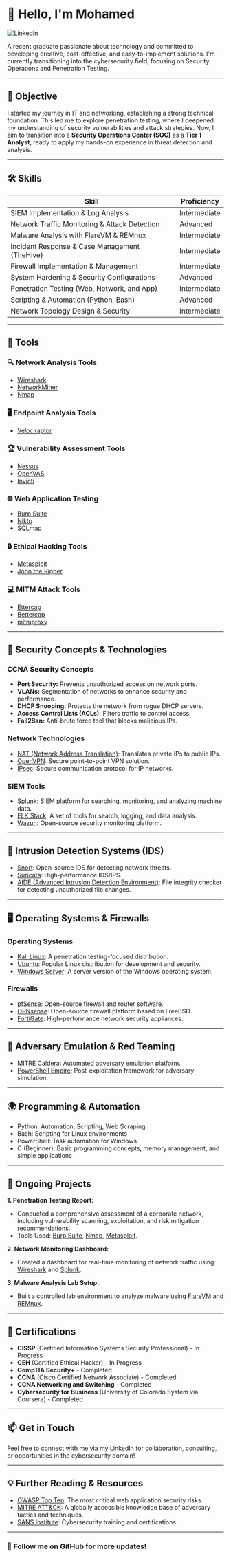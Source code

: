 # 👋 Hello, I'm Mohamed

[![LinkedIn](https://img.shields.io/badge/-LinkedIn-0072b1?&style=for-the-badge&logo=linkedin&logoColor=white)](https://www.linkedin.com/in/mohamed-belcadi-0a488b263)

A recent graduate passionate about technology and committed to developing creative, cost-effective, and easy-to-implement solutions. I'm currently transitioning into the cybersecurity field, focusing on Security Operations and Penetration Testing. 

---

## 🎯 Objective

I started my journey in IT and networking, establishing a strong technical foundation. This led me to explore penetration testing, where I deepened my understanding of security vulnerabilities and attack strategies. Now, I aim to transition into a **Security Operations Center (SOC)** as a **Tier 1 Analyst**, ready to apply my hands-on experience in threat detection and analysis.

---

## 🛠️ Skills

| **Skill**                                          | **Proficiency** |
|----------------------------------------------------|-----------------|
| SIEM Implementation & Log Analysis                 | Intermediate    |
| Network Traffic Monitoring & Attack Detection      | Advanced        |
| Malware Analysis with FlareVM & REMnux             | Intermediate    |
| Incident Response & Case Management (TheHive)      | Intermediate    |
| Firewall Implementation & Management               | Intermediate    |
| System Hardening & Security Configurations         | Advanced        |
| Penetration Testing (Web, Network, and App)        | Intermediate    |
| Scripting & Automation (Python, Bash)              | Advanced        |
| Network Topology Design & Security                 | Intermediate    |

---

## 🧰 Tools

### 🔍 **Network Analysis Tools**
- [Wireshark](https://www.wireshark.org/)
- [NetworkMiner](https://www.networkminer.com/)
- [Nmap](https://nmap.org/)

### 🖥️ **Endpoint Analysis Tools**
- [Velociraptor](https://docs.velociraptor.app/)

### 🏆 **Vulnerability Assessment Tools**
- [Nessus](https://www.tenable.com/products/nessus)
- [OpenVAS](https://www.openvas.org/)
- [Invicti](https://www.invicti.com/)

### 🌐 **Web Application Testing**
- [Burp Suite](https://portswigger.net/burp)
- [Nikto](https://cirt.net/Nikto2)
- [SQLmap](http://sqlmap.org/)

### 🔒 **Ethical Hacking Tools**
- [Metasploit](https://www.metasploit.com/)
- [John the Ripper](https://www.openwall.com/john/)

### 💻 **MITM Attack Tools**
- [Ettercap](https://www.ettercap-project.org/)
- [Bettercap](https://www.bettercap.org/)
- [mitmproxy](https://mitmproxy.org/)

---

## 🔐 **Security Concepts & Technologies**

### **CCNA Security Concepts**
- **Port Security:** Prevents unauthorized access on network ports.
- **VLANs:** Segmentation of networks to enhance security and performance.
- **DHCP Snooping:** Protects the network from rogue DHCP servers.
- **Access Control Lists (ACLs):** Filters traffic to control access.
- **Fail2Ban:** Anti-brute force tool that blocks malicious IPs.

### **Network Technologies**
- [NAT (Network Address Translation)](https://en.wikipedia.org/wiki/Network_address_translation): Translates private IPs to public IPs.
- [OpenVPN](https://openvpn.net/): Secure point-to-point VPN solution.
- [IPsec](https://en.wikipedia.org/wiki/IPsec): Secure communication protocol for IP networks.

### **SIEM Tools**
- [Splunk](https://www.splunk.com/): SIEM platform for searching, monitoring, and analyzing machine data.
- [ELK Stack](https://www.elastic.co/what-is/elk-stack): A set of tools for search, logging, and data analysis.
- [Wazuh](https://wazuh.com/): Open-source security monitoring platform.

---

## 🧩 **Intrusion Detection Systems (IDS)**

- [Snort](https://www.snort.org/): Open-source IDS for detecting network threats.
- [Suricata](https://suricata-ids.org/): High-performance IDS/IPS.
- [AIDE (Advanced Intrusion Detection Environment)](https://aide.github.io/): File integrity checker for detecting unauthorized file changes.

---

## 🖥️ **Operating Systems & Firewalls**

### **Operating Systems**
- [Kali Linux](https://www.kali.org/): A penetration testing-focused distribution.
- [Ubuntu](https://ubuntu.com/): Popular Linux distribution for development and security.
- [Windows Server](https://www.microsoft.com/en-us/windows-server): A server version of the Windows operating system.

### **Firewalls**
- [pfSense](https://www.pfsense.org/): Open-source firewall and router software.
- [OPNsense](https://opnsense.org/): Open-source firewall platform based on FreeBSD.
- [FortiGate](https://www.fortinet.com/products/next-generation-firewall): High-performance network security appliances.
  
---

## 🚀 **Adversary Emulation & Red Teaming**

- [MITRE Caldera](https://caldera.mitre.org/): Automated adversary emulation platform.
- [PowerShell Empire](https://github.com/EmpireProject/Empire): Post-exploitation framework for adversary simulation.

---

## 🌍 **Programming & Automation**

- Python: Automation, Scripting, Web Scraping
- Bash: Scripting for Linux environments
- PowerShell: Task automation for Windows
- C (Beginner): Basic programming concepts, memory management, and simple applications

---

## 🌱 **Ongoing Projects**

**1. Penetration Testing Report:**
- Conducted a comprehensive assessment of a corporate network, including vulnerability scanning, exploitation, and risk mitigation recommendations.
- Tools Used: [Burp Suite](https://portswigger.net/burp), [Nmap](https://nmap.org/), [Metasploit](https://www.metasploit.com/).

**2. Network Monitoring Dashboard:**
- Created a dashboard for real-time monitoring of network traffic using [Wireshark](https://www.wireshark.org/) and [Splunk](https://www.splunk.com/).

**3. Malware Analysis Lab Setup:**
- Built a controlled lab environment to analyze malware using [FlareVM](https://github.com/FireEye/flare-vm) and [REMnux](https://remnux.org/).

---

## 🧠 **Certifications**

- **CISSP** (Certified Information Systems Security Professional) - In Progress
- **CEH** (Certified Ethical Hacker) - In Progress
- **CompTIA Security+** - Completed
- **CCNA** (Cisco Certified Network Associate) - Completed
- **CCNA Networking and Switching** - Completed
- **Cybersecurity for Business** (University of Colorado System via Coursera) - Completed

---

## 📫 **Get in Touch**
Feel free to connect with me via my [LinkedIn](https://www.linkedin.com/in/mohamed-belcadi-0a488b263) for collaboration, consulting, or opportunities in the cybersecurity domain!

---

## 💡 **Further Reading & Resources**
- [OWASP Top Ten](https://owasp.org/www-project-top-ten/): The most critical web application security risks.
- [MITRE ATT&CK](https://attack.mitre.org/): A globally accessible knowledge base of adversary tactics and techniques.
- [SANS Institute](https://www.sans.org/): Cybersecurity training and certifications.

---

### 🖤 **Follow me on GitHub for more updates!**
